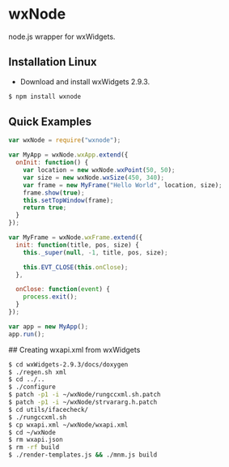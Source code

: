 # wxNode

node.js wrapper for wxWidgets.

## Installation Linux

* Download and install wxWidgets 2.9.3.

```bash
$ npm install wxnode
```

## Quick Examples

```javascript
var wxNode = require("wxnode");

var MyApp = wxNode.wxApp.extend({
  onInit: function() {
    var location = new wxNode.wxPoint(50, 50);
    var size = new wxNode.wxSize(450, 340);
    var frame = new MyFrame("Hello World", location, size);
    frame.show(true);
    this.setTopWindow(frame);
    return true;
  }
});

var MyFrame = wxNode.wxFrame.extend({
  init: function(title, pos, size) {
    this._super(null, -1, title, pos, size);

    this.EVT_CLOSE(this.onClose);
  },

  onClose: function(event) {
    process.exit();
  }
});

var app = new MyApp();
app.run();
```

<a name="create-wxapi"/>
## Creating wxapi.xml from wxWidgets

```bash
$ cd wxWidgets-2.9.3/docs/doxygen
$ ./regen.sh xml
$ cd ../..
$ ./configure
$ patch -p1 -i ~/wxNode/rungccxml.sh.patch
$ patch -p1 -i ~/wxNode/strvararg.h.patch
$ cd utils/ifacecheck/
$ ./rungccxml.sh
$ cp wxapi.xml ~/wxNode/wxapi.xml
$ cd ~/wxNode
$ rm wxapi.json
$ rm -rf build
$ ./render-templates.js && ./mnm.js build
```
